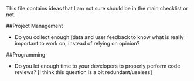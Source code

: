 This file contains ideas that I am not sure should be in the main checklist or not.

##Project Management

* Do you collect enough [data and user feedback to know what is really important to work on, instead of relying on opinion?

##Programming

* Do you let enough time to your developers to properly perform code reviews? [I think this question is a bit redundant/useless]